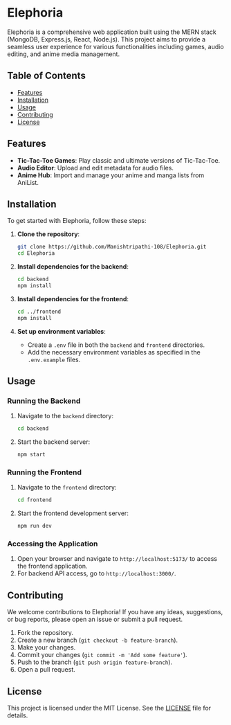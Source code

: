 # Elephoria

Elephoria is a comprehensive web application built using the MERN stack (MongoDB, Express.js, React, Node.js). This project aims to provide a seamless user experience for various functionalities including games, audio editing, and anime media management.

## Table of Contents

- [Features](#features)
- [Installation](#installation)
- [Usage](#usage)
- [Contributing](#contributing)
- [License](#license)

## Features

- **Tic-Tac-Toe Games**: Play classic and ultimate versions of Tic-Tac-Toe.
- **Audio Editor**: Upload and edit metadata for audio files.
- **Anime Hub**: Import and manage your anime and manga lists from AniList.

## Installation

To get started with Elephoria, follow these steps:

1. **Clone the repository**:
    ```bash
    git clone https://github.com/Manishtripathi-108/Elephoria.git
    cd Elephoria
    ```

2. **Install dependencies for the backend**:
    ```bash
    cd backend
    npm install
    ```

3. **Install dependencies for the frontend**:
    ```bash
    cd ../frontend
    npm install
    ```

4. **Set up environment variables**:
    - Create a `.env` file in both the `backend` and `frontend` directories.
    - Add the necessary environment variables as specified in the `.env.example` files.

## Usage

### Running the Backend

1. Navigate to the `backend` directory:
    ```bash
    cd backend
    ```

2. Start the backend server:
    ```bash
    npm start
    ```

### Running the Frontend

1. Navigate to the `frontend` directory:
    ```bash
    cd frontend
    ```

2. Start the frontend development server:
    ```bash
    npm run dev
    ```

### Accessing the Application

1. Open your browser and navigate to `http://localhost:5173/` to access the frontend application.
2. For backend API access, go to `http://localhost:3000/`.

## Contributing

We welcome contributions to Elephoria! If you have any ideas, suggestions, or bug reports, please open an issue or submit a pull request.

1. Fork the repository.
2. Create a new branch (`git checkout -b feature-branch`).
3. Make your changes.
4. Commit your changes (`git commit -m 'Add some feature'`).
5. Push to the branch (`git push origin feature-branch`).
6. Open a pull request.

## License

This project is licensed under the MIT License. See the [LICENSE](LICENSE) file for details.